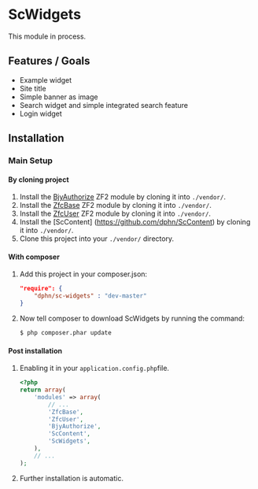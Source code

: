 ScWidgets
=======================

This module in process.

Features / Goals
-----------------
* Example widget
* Site title
* Simple banner as image
* Search widget and simple integrated search feature
* Login widget


Installation
---------------

### Main Setup

#### By cloning project

1. Install the [BjyAuthorize](https://github.com/bjyoungblood/BjyAuthorize) ZF2 module
   by cloning it into `./vendor/`.
2. Install the [ZfcBase](https://github.com/ZF-Commons/ZfcBase) ZF2 module
   by cloning it into `./vendor/`.
3. Install the [ZfcUser](https://github.com/ZF-Commons/ZfcUser) ZF2 module
   by cloning it into `./vendor/`.
4. Install the [ScContent] (https://github.com/dphn/ScContent)
   by cloning it into `./vendor/`.
5. Clone this project into your `./vendor/` directory.

#### With composer

1. Add this project in your composer.json:

    ```json
    "require": {
        "dphn/sc-widgets" : "dev-master"
    }
    ```
 
2. Now tell composer to download ScWidgets by running the command:

    ```bash
    $ php composer.phar update
    ```
    
#### Post installation

1. Enabling it in your `application.config.php`file.

    ```php
    <?php
    return array(
        'modules' => array(
            // ...
            'ZfcBase',
            'ZfcUser',
            'BjyAuthorize',
            'ScContent',
            'ScWidgets',
        ),
        // ...
    );
    ```
    
2. Further installation is automatic.